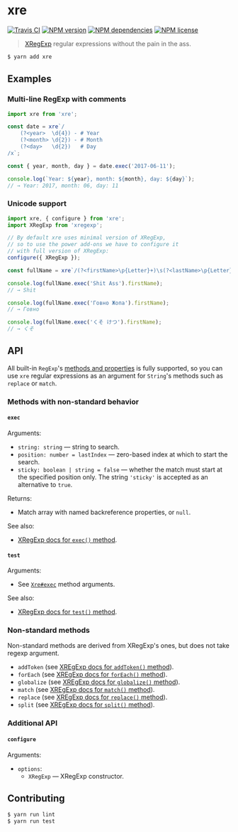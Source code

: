 # xre

[![Travis CI](https://img.shields.io/travis/aliceklipper/xre.svg?style=flat-square)][ci]
[![NPM version](https://img.shields.io/npm/v/xre.svg?style=flat-square)][npm]
[![NPM dependencies](https://img.shields.io/david/aliceklipper/xre.svg?style=flat-square)][npm]
[![NPM license](https://img.shields.io/npm/l/xre.svg?style=flat-square)][npm]

 >  [XRegExp][xregexp] regular expressions without the pain in the ass.

````bash
$ yarn add xre
````

## Examples

### Multi-line RegExp with comments

````javascript
import xre from 'xre';

const date = xre`/
    (?<year>  \d{4}) - # Year
    (?<month> \d{2}) - # Month
    (?<day>   \d{2})   # Day
/x`;

const { year, month, day } = date.exec('2017-06-11');

console.log(`Year: ${year}, month: ${month}, day: ${day}`);
// → Year: 2017, month: 06, day: 11
````

### Unicode support

````javascript
import xre, { configure } from 'xre';
import XRegExp from 'xregexp';

// By default xre uses minimal version of XRegExp,
// so to use the power add-ons we have to configure it
// with full version of XRegExp:
configure({ XRegExp });

const fullName = xre`/(?<firstName>\p{Letter}+)\s(?<lastName>\p{Letter}+)/i`;

console.log(fullName.exec('Shit Ass').firstName);
// → Shit

console.log(fullName.exec('Говно Жопа').firstName);
// → Говно

console.log(fullName.exec('くそ けつ').firstName);
// → くそ
````

## API

All built-in `RegExp`'s [methods and properties][regexp] is fully supported,
so you can use `xre` regular expressions as an argument
for `String`'s methods such as `replace` or `match`.

### Methods with non-standard behavior

#### `exec`

Arguments:

 *  `string: string` — string to search.
 *  `position: number = lastIndex` — zero-based index at which to start the search.
 *  `sticky: boolean | string = false` — whether the match must start at the specified position only.
    The string `'sticky'` is accepted as an alternative to `true`.

Returns:

 *  Match array with named backreference properties, or `null`.

See also:

 *  [XRegExp docs for `exec()` method][exec].

#### `test`

Arguments:

 *  See [`Xre#exec`](#exec) method arguments.

See also:

 *  [XRegExp docs for `test()` method][test].

### Non-standard methods

Non-standard methods are derived from XRegExp's ones, but does not take regexp argument.

 *  `addToken` (see [XREgExp docs for `addToken()` method][addToken]).
 *  `forEach` (see [XREgExp docs for `forEach()` method][forEach]).
 *  `globalize` (see [XREgExp docs for `globalize()` method][globalize]).
 *  `match` (see [XREgExp docs for `match()` method][match]).
 *  `replace` (see [XREgExp docs for `replace()` method][replace]).
 *  `split` (see [XREgExp docs for `split()` method][split]).

### Additional API

#### `configure`

Arguments:

 *  `options`:
     *  `XRegExp` — XRegExp constructor.

## Contributing

````bash
$ yarn run lint
$ yarn run test
````

[ci]: https://travis-ci.org/aliceklipper/xre
[npm]: https://www.npmjs.com/package/xre

[regexp]: https://developer.mozilla.org/en-US/docs/Web/JavaScript/Reference/Global_Objects/RegExp
[xregexp]: http://xregexp.com/
[exec]: http://xregexp.com/api/#exec
[test]: http://xregexp.com/api/#test
[addToken]: http://xregexp.com/api/#addToken
[forEach]: http://xregexp.com/api/#forEach
[globalize]: http://xregexp.com/api/#globalize
[match]: http://xregexp.com/api/#match
[replace]: http://xregexp.com/api/#replace
[split]: http://xregexp.com/api/#split
